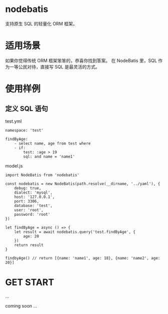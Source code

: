 nodebatis
=========

支持原生 SQL 的轻量化 ORM 框架。

# 适用场景

如果你觉得传统 ORM 框架笨笨的，恭喜你找到答案。
在 NodeBatis 里，SQL 作为一等公民对待，直接写 SQL 是最灵活的方式。

# 使用样例

## 定义 SQL 语句

test.yml

```
namespace: 'test'

findByAge:
    - select name, age from test where
    - if:
        test: :age > 19
        sql: and name = 'name1'
```

model.js

```
import NodeBatis from 'nodebatis'

const nodebatis = new NodeBatis(path.resolve(__dirname, '../yaml'), {
    debug: true,
    dialect: 'mysql',
    host: '127.0.0.1',
    port: 3306,
    database: 'test',
    user: 'root',
    password: 'root'
})

let findByAge = async () => {
    let result = await nodebatis.query('test.findByAge', {
        age: 20
    })
    return result
}

findbyAge() // return [{name: 'name1', age: 18}, {name: 'name2', age: 20}]

```
# GET START

...

coming soon ...
